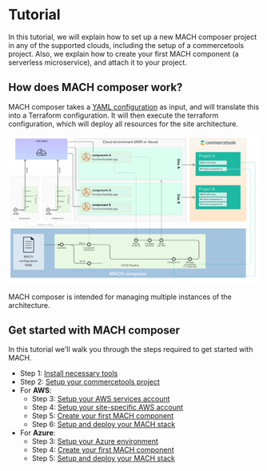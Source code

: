 # Tutorial

In this tutorial, we will explain how to set up a new MACH composer project in any of the supported clouds, including the setup of a commercetools project. Also, we explain how to create your first MACH component (a serverless microservice), and attach it to your project.

## How does MACH composer work?

MACH composer takes a [YAML configuration](../reference/syntax/index.md) as input, and will translate this into a Terraform configuration. It will then execute the terraform configuration, which will deploy all resources for the site architecture.

[![MACH diagram](../_img/mach.png)](../_img/mach.png)

MACH composer is intended for managing multiple instances of the architecture.

## Get started with MACH composer

In this tutorial we'll walk you through the steps required to get started with MACH.

- Step 1: [Install necessary tools](./step-1-installation.md)
- Step 2: [Setup your commercetools project](./step-2-setup-ct.md)
- For **AWS**:
    - Step 3: [Setup your AWS services account](./aws/step-3-setup-aws-services.md)
    - Step 4: [Setup your site-specific AWS account](./aws/step-4-setup-aws-site.md)
    - Step 5: [Create your first MACH component](./aws/step-5-create-component.md)
    - Step 6: [Setup and deploy your MACH stack](./aws/step-6-create-mach-stack.md)
- For **Azure**:
    - Step 3: [Setup your Azure environment](./azure/step-3-setup-azure.md)
    - Step 4: [Create your first MACH component](./azure/step-4-create-component.md)
    - Step 5: [Setup and deploy your MACH stack](./azure/step-5-create-mach-stack.md)
